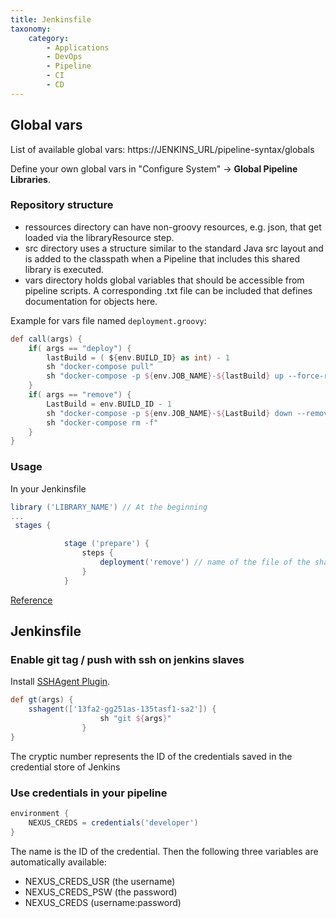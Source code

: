 ```yaml
---
title: Jenkinsfile
taxonomy:
    category:
        - Applications
        - DevOps
        - Pipeline
        - CI
        - CD
---
```


## Global vars
List of available global vars: https://JENKINS_URL/pipeline-syntax/globals

Define your own global vars in "Configure System" -> **Global Pipeline Libraries**. 

### Repository structure
* ressources directory can have non-groovy resources, e.g. json, that get loaded via the libraryResource step.
* src directory uses a structure similar to the standard Java src layout and is added to the classpath when a Pipeline that includes this shared library is executed.
* vars directory holds global variables that should be accessible from pipeline scripts. A corresponding .txt file can be included that defines documentation for objects here.

Example for vars file named `deployment.groovy`:

```groovy
def call(args) {
    if( args == "deploy") {
        lastBuild = ( ${env.BUILD_ID} as int) - 1
        sh "docker-compose pull"
        sh "docker-compose -p ${env.JOB_NAME}-${lastBuild} up --force-recreate --no-color  -d"
    }
    if( args == "remove") {
        LastBuild = env.BUILD_ID - 1
        sh "docker-compose -p ${env.JOB_NAME}-${LastBuild} down --remove-orphans"
        sh "docker-compose rm -f"
    }
}
```

### Usage
In your Jenkinsfile 
```groovy
library ('LIBRARY_NAME') // At the beginning
...
 stages {

            stage ('prepare') {
                steps {
                    deployment('remove') // name of the file of the shared library
                }
            }
```

[Reference](https://jenkins.io/doc/book/pipeline/shared-libraries/)

## Jenkinsfile 

### Enable git tag / push with ssh on jenkins slaves

Install [SSHAgent Plugin](https://wiki.jenkins.io/display/JENKINS/SSH+Agent+Plugin).
```groovy
def gt(args) {
    sshagent(['13fa2-gg251as-135tasf1-sa2']) {
                    sh "git ${args}"
                }
}
```
The cryptic number represents the ID of the credentials saved in the credential store of Jenkins

### Use credentials in your pipeline

```groovy
environment {
	NEXUS_CREDS = credentials('developer')
}
````
The name is the ID of the credential. Then the following three variables are automatically available:
* NEXUS_CREDS_USR (the username)
* NEXUS_CREDS_PSW (the password)
* NEXUS_CREDS (username:password)